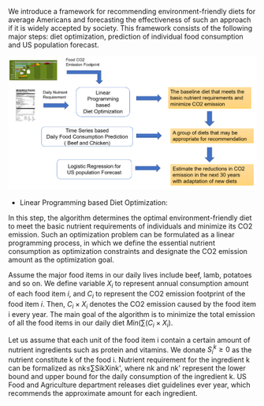 We introduce a framework for recommending environment-friendly diets for average Americans and forecasting the effectiveness of such an approach if it is widely accepted by society. This framework consists of the following major steps: diet optimization, prediction of individual food consumption and US population forecast. 


![image](framework.PNG "Diet Recommendation and Prediction of CO2 Emission Reduction")

- Linear Programming based Diet Optimization: 


In this step, the algorithm determines the optimal environment-friendly diet to meet the basic nutrient requirements of individuals and minimize its CO2 emission. Such an optimization problem can be formulated as a linear programming process, in which we define the essential nutrient consumption as optimization constraints and designate the CO2 emission amount as the optimization goal.   


Assume the major food items in our daily lives include beef, lamb, potatoes and so on. We define variable $X_i$ to represent annual consumption amount of each food item $i$, and $C_i$ to represent the CO2 emission footprint of the food item $i$. Then, $C_i×X_i$ denotes the CO2 emission caused by the food item i every year. The main goal of the algorithm is to minimize the total emission of all the food items in our daily diet $Min(\sum(C_i×X_i)$. 


Let us assume that each unit of the food item i contain a certain amount of nutrient ingredients such as protein and vitamins. We donate $S_i^k≥0$  as the nutrient constitute  k of the food i. Nutrient requirement for the ingredient k can be formalized as nk≤∑SikXink', where nk and nk' represent the lower bound and upper bound for the daily consumption of the ingredient k. US Food and Agriculture department releases diet guidelines ever year, which recommends the approximate amount for each ingredient. 
